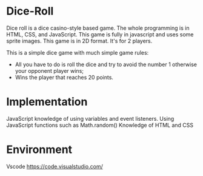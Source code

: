 # Dice-Roll

Dice roll is a dice casino-style based game. The whole programming is in HTML, CSS, and JavaScript. This game is fully in javascript and uses some sprite images. This game is in 2D format. It's for 2 players.

This is a simple dice game with much simple game rules:

- All you have to do is roll the dice and try to avoid the number 1 otherwise your opponent player wins;
- Wins the player that reaches 20 points.


# Implementation
JavaScript knowledge of using variables and event listeners.
Using JavaScript functions such as Math.random()
Knowledge of HTML and CSS

# Environment

Vscode https://code.visualstudio.com/


